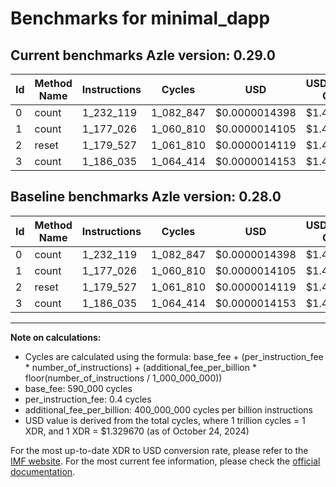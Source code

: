 # Benchmarks for minimal_dapp

## Current benchmarks Azle version: 0.29.0

| Id  | Method Name | Instructions | Cycles    | USD           | USD/Million Calls | Change                     |
| --- | ----------- | ------------ | --------- | ------------- | ----------------- | -------------------------- |
| 0   | count       | 1_232_119    | 1_082_847 | $0.0000014398 | $1.43             | <font color="red">0</font> |
| 1   | count       | 1_177_026    | 1_060_810 | $0.0000014105 | $1.41             | <font color="red">0</font> |
| 2   | reset       | 1_179_527    | 1_061_810 | $0.0000014119 | $1.41             | <font color="red">0</font> |
| 3   | count       | 1_186_035    | 1_064_414 | $0.0000014153 | $1.41             | <font color="red">0</font> |

## Baseline benchmarks Azle version: 0.28.0

| Id  | Method Name | Instructions | Cycles    | USD           | USD/Million Calls |
| --- | ----------- | ------------ | --------- | ------------- | ----------------- |
| 0   | count       | 1_232_119    | 1_082_847 | $0.0000014398 | $1.43             |
| 1   | count       | 1_177_026    | 1_060_810 | $0.0000014105 | $1.41             |
| 2   | reset       | 1_179_527    | 1_061_810 | $0.0000014119 | $1.41             |
| 3   | count       | 1_186_035    | 1_064_414 | $0.0000014153 | $1.41             |

---

**Note on calculations:**

- Cycles are calculated using the formula: base_fee + (per_instruction_fee \* number_of_instructions) + (additional_fee_per_billion \* floor(number_of_instructions / 1_000_000_000))
- base_fee: 590_000 cycles
- per_instruction_fee: 0.4 cycles
- additional_fee_per_billion: 400_000_000 cycles per billion instructions
- USD value is derived from the total cycles, where 1 trillion cycles = 1 XDR, and 1 XDR = $1.329670 (as of October 24, 2024)

For the most up-to-date XDR to USD conversion rate, please refer to the [IMF website](https://www.imf.org/external/np/fin/data/rms_sdrv.aspx).
For the most current fee information, please check the [official documentation](https://internetcomputer.org/docs/current/developer-docs/gas-cost#execution).
